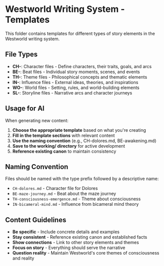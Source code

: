 # Westworld Writing System - Templates

This folder contains templates for different types of story elements in the Westworld writing system.

## File Types

- **CH-**: Character files - Define characters, their traits, goals, and arcs
- **BE-**: Beat files - Individual story moments, scenes, and events  
- **TH-**: Theme files - Philosophical concepts and thematic elements
- **IN-**: Influence files - External ideas, theories, and inspirations
- **WO-**: World files - Setting, rules, and world-building elements
- **SL-**: Storyline files - Narrative arcs and character journeys

## Usage for AI

When generating new content:

1. **Choose the appropriate template** based on what you're creating
2. **Fill in the template sections** with relevant content
3. **Use the naming convention** (e.g., CH-dolores.md, BE-awakening.md)
4. **Save to the working/ directory** for active development
5. **Reference existing canon** to maintain consistency

## Naming Convention

Files should be named with the type prefix followed by a descriptive name:
- `CH-dolores.md` - Character file for Dolores
- `BE-maze-journey.md` - Beat about the maze journey
- `TH-consciousness-emergence.md` - Theme about consciousness
- `IN-bicameral-mind.md` - Influence from bicameral mind theory

## Content Guidelines

- **Be specific** - Include concrete details and examples
- **Stay consistent** - Reference existing canon and established facts
- **Show connections** - Link to other story elements and themes
- **Focus on story** - Everything should serve the narrative
- **Question reality** - Maintain Westworld's core themes of consciousness and reality
